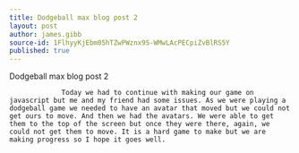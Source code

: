 ```yaml
---
title: Dodgeball max blog post 2
layout: post
author: james.gibb
source-id: 1FlhyyKjEbm05hTZwPWznx9S-WMwLAcPECpiZvBlRS5Y
published: true
---
```

Dodgeball max blog post 2

                 Today we had to continue with making our game on javascript but me and my friend had some issues. As we were playing a dodgeball game we needed to have an avatar that moved but we could not get ours to move. And then we had the avatars. We were able to get them to the top of the screen but once they were there, again, we could not get them to move. It is a hard game to make but we are making progress so I hope it goes well.

